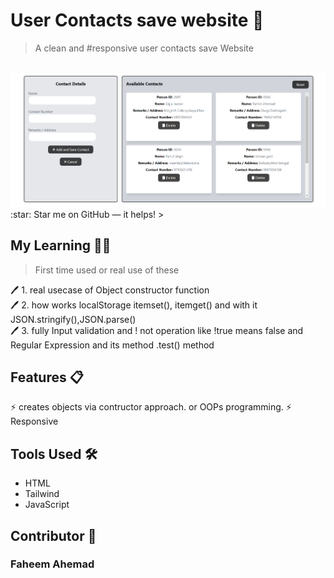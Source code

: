 #  User Contacts save website 👤
> A clean and #responsive user contacts save Website 
<br>
<img src='contacts webapp sc.png' width="600px">
:star: Star me on GitHub — it helps!
>
<br>

## My Learning 📗🔖
> First time used or real use of these
> 
🖊️ 1. real usecase of Object constructor function <br>
🖊️ 2. how works localStorage itemset(), itemget() and with it  JSON.stringify(),JSON.parse() <br>
🖊️ 3. fully Input validation and ! not operation like !true means false and Regular Expression and its method .test() method <br>

## Features 📋
⚡️ creates objects via contructor approach. or OOPs programming.
⚡️ Responsive

## Tools Used 🛠️
*  HTML
*  Tailwind
*  JavaScript

## Contributor 🤝
### Faheem Ahemad
